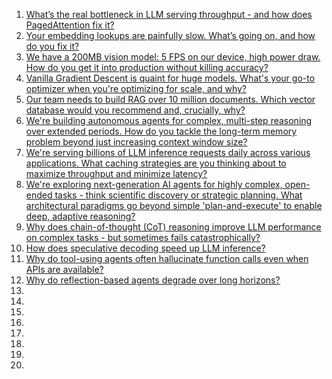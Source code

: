 1. [What’s the real bottleneck in LLM serving throughput - and how does PagedAttention fix it?](https://github.com/SrGrace/generative-ai-compass/blob/main/interviews_scenarios/1.md) 
2. [Your embedding lookups are painfully slow. What’s going on, and how do you fix it?](https://github.com/SrGrace/generative-ai-compass/blob/main/interviews_scenarios/2.md)
3. [We have a 200MB vision model: 5 FPS on our device, high power draw. How do you get it into production without killing accuracy?](https://github.com/SrGrace/generative-ai-compass/blob/main/interviews_scenarios/3.md)
4. [Vanilla Gradient Descent is quaint for huge models. What's your go-to optimizer when you're optimizing for scale, and why?](https://github.com/SrGrace/generative-ai-compass/blob/main/interviews_scenarios/4.md)
5. [Our team needs to build RAG over 10 million documents. Which vector database would you recommend and, crucially, why?](https://github.com/SrGrace/generative-ai-compass/blob/main/interviews_scenarios/5.md)
6. [We're building autonomous agents for complex, multi-step reasoning over extended periods. How do you tackle the long-term memory problem beyond just increasing context window size?](https://github.com/SrGrace/generative-ai-compass/blob/main/interviews_scenarios/6.md)
7. [We're serving billions of LLM inference requests daily across various applications. What caching strategies are you thinking about to maximize throughput and minimize latency?](https://github.com/SrGrace/generative-ai-compass/blob/main/interviews_scenarios/7.md)
8. [We're exploring next-generation AI agents for highly complex, open-ended tasks - think scientific discovery or strategic planning. What architectural paradigms go beyond simple 'plan-and-execute' to enable deep, adaptive reasoning?](https://github.com/SrGrace/generative-ai-compass/blob/main/interviews_scenarios/8.md)
9. [Why does chain-of-thought (CoT) reasoning improve LLM performance on complex tasks - but sometimes fails catastrophically?](https://github.com/SrGrace/generative-ai-compass/blob/main/interviews_scenarios/9.md)
10. [How does speculative decoding speed up LLM inference?](https://github.com/SrGrace/generative-ai-compass/blob/main/interviews_scenarios/10.md)
11. [Why do tool-using agents often hallucinate function calls even when APIs are available?](https://github.com/SrGrace/generative-ai-compass/blob/main/interviews_scenarios/11.md)
12. [Why do reflection-based agents degrade over long horizons?](https://github.com/SrGrace/generative-ai-compass/blob/main/interviews_scenarios/12.md)
13. [](https://github.com/SrGrace/generative-ai-compass/blob/main/interviews_scenarios/13.md)
14. [](https://github.com/SrGrace/generative-ai-compass/blob/main/interviews_scenarios/14.md)
15. [](https://github.com/SrGrace/generative-ai-compass/blob/main/interviews_scenarios/15.md)
16. [](https://github.com/SrGrace/generative-ai-compass/blob/main/interviews_scenarios/16.md)
17. [](https://github.com/SrGrace/generative-ai-compass/blob/main/interviews_scenarios/17.md)
18. [](https://github.com/SrGrace/generative-ai-compass/blob/main/interviews_scenarios/18.md)
19. [](https://github.com/SrGrace/generative-ai-compass/blob/main/interviews_scenarios/19.md)
20. [](https://github.com/SrGrace/generative-ai-compass/blob/main/interviews_scenarios/20.md)

